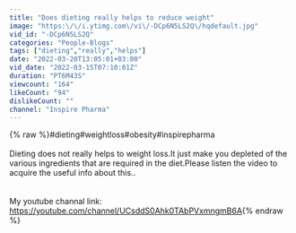 ```yaml
---
title: "Does dieting really helps to reduce weight"
image: "https:\/\/i.ytimg.com\/vi\/-DCp6N5LS2Q\/hqdefault.jpg"
vid_id: "-DCp6N5LS2Q"
categories: "People-Blogs"
tags: ["dieting","really","helps"]
date: "2022-03-20T13:05:01+03:00"
vid_date: "2022-03-15T07:10:01Z"
duration: "PT6M43S"
viewcount: "164"
likeCount: "94"
dislikeCount: ""
channel: "Inspire Pharma"
---
```

{% raw %}#dieting#weightloss#obesity#inspirepharma<br /><br />Dieting does not really helps to weight loss.It just make you depleted of the various ingredients that are required in the diet.Please listen the video to acquire the useful info about this..<br /><br /><br />My youtube channal link:<br /><a rel="nofollow" target="blank" href="https://youtube.com/channel/UCsddS0Ahk0TAbPVxmngmB6A">https://youtube.com/channel/UCsddS0Ahk0TAbPVxmngmB6A</a>{% endraw %}
